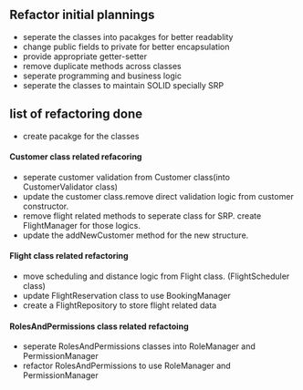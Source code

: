 ## Refactor initial plannings
- seperate the classes into pacakges for better readablity
- change public fields to private for better encapsulation
- provide appropriate getter-setter
- remove duplicate methods across classes
- seperate programming and business logic
- seperate the classes to maintain SOLID specially SRP

## list of refactoring done
- create pacakge for the classes 

#### Customer class related refacoring
- seperate customer validation from Customer class(into CustomerValidator class)
- update the customer class.remove direct validation logic from customer constructor.
- remove flight related methods to seperate class for SRP. create FlightManager for those logics. 
- update the addNewCustomer method for the new structure. 

#### Flight class related refactoring
- move scheduling and distance logic from Flight class. (FlightScheduler class)
- update FlightReservation class to use BookingManager 
- create a FlightRepository to store flight related data

#### RolesAndPermissions class related refactoing
- seperate RolesAndPermissions classes into RoleManager and PermissionManager
- refactor RolesAndPermissions to use RoleManager and PermissionManager
